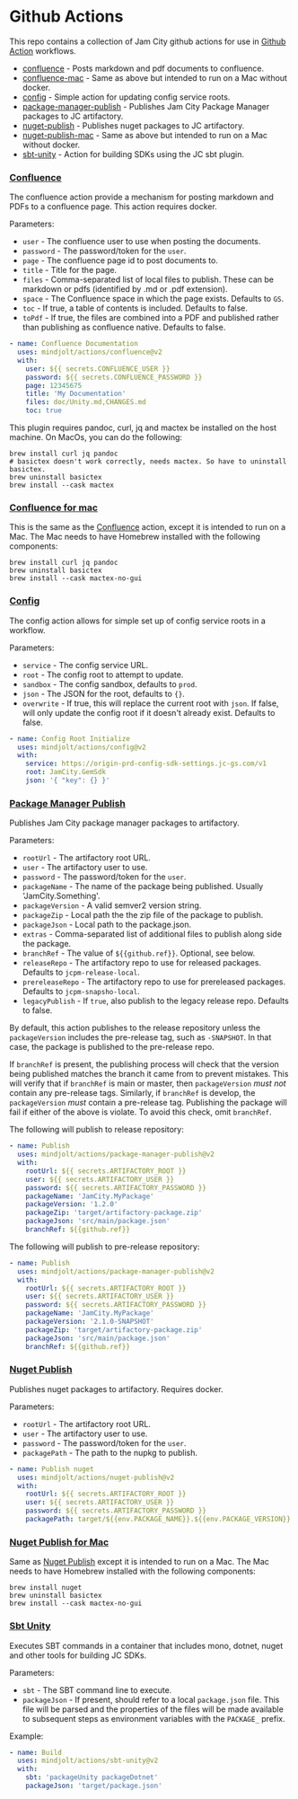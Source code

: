Github Actions
==============

This repo contains a collection of Jam City github actions for use in
[Github Action](https://docs.github.com/en/actions) workflows.

* [confluence](#confluence) - Posts markdown and pdf documents to confluence.
* [confluence-mac](#confluence-for-mac) - Same as above but intended to run on a Mac without docker.
* [config](#config) - Simple action for updating config service roots.
* [package-manager-publish](#package-manager-publish) - Publishes Jam City Package Manager packages to JC artifactory.
* [nuget-publish](#nuget-publish) - Publishes nuget packages to JC artifactory.
* [nuget-publish-mac](#nuget-publish-for-mac) - Same as above but intended to run on a Mac without docker.
* [sbt-unity](#sbt-unity) - Action for building SDKs using the JC sbt plugin.


### [Confluence](confluence/action.yml)
The confluence action provide a mechanism for posting markdown and PDFs 
to a confluence page. This action requires docker.

Parameters:

* `user` - The confluence user to use when posting the documents.
* `password` - The password/token for the `user`.
* `page` - The confluence page id to post documents to.
* `title` - Title for the page.
* `files` - Comma-separated list of local files to publish. These can be markdown or pdfs (identified by .md or .pdf extension).
* `space` - The Confluence space in which the page exists. Defaults to `GS`.
* `toc` - If true, a table of contents is included. Defaults to false.
* `toPdf` - If true, the files are combined into a PDF and published rather than publishing as confluence native. Defaults to false.

```yaml
- name: Confluence Documentation
  uses: mindjolt/actions/confluence@v2
  with:
    user: ${{ secrets.CONFLUENCE_USER }}
    password: ${{ secrets.CONFLUENCE_PASSWORD }}
    page: 12345675
    title: 'My Documentation'
    files: doc/Unity.md,CHANGES.md
    toc: true
```

This plugin requires pandoc, curl, jq and mactex be installed on the host machine. On MacOs, you can do the following: 

```shell
brew install curl jq pandoc
# basictex doesn't work correctly, needs mactex. So have to uninstall basictex.
brew uninstall basictex 
brew install --cask mactex
```

### [Confluence for mac](confluence-mac/action.yml)
This is the same as the [Confluence](#confluence) action, except it is intended to run on
a Mac. The Mac needs to have Homebrew installed with the following components:

```shell
brew install curl jq pandoc
brew uninstall basictex
brew install --cask mactex-no-gui
````

### [Config](config/action.yml)
The config action allows for simple set up of config service roots in 
a workflow.

Parameters:

* `service` - The config service URL.
* `root` - The config root to attempt to update.
* `sandbox` - The config sandbox, defaults to `prod`.
* `json` - The JSON for the root, defaults to `{}`.
* `overwrite` - If true, this will replace the current root with `json`. If false, will only update the config root if it doesn't already exist. Defaults to false.

```yaml
- name: Config Root Initialize
  uses: mindjolt/actions/config@v2
  with:
    service: https://origin-prd-config-sdk-settings.jc-gs.com/v1
    root: JamCity.GemSdk
    json: '{ "key": {} }'
```

### [Package Manager Publish](package-manager-publish/action.yml)
Publishes Jam City package manager packages to artifactory.

Parameters:

* `rootUrl` - The artifactory root URL.
* `user` - The artifactory user to use.
* `password` - The password/token for the `user`.
* `packageName` - The name of the package being published. Usually 'JamCity.Something'.
* `packageVersion` - A valid semver2 version string.
* `packageZip` - Local path the the zip file of the package to publish.
* `packageJson` - Local path to the package.json.
* `extras` - Comma-separated list of additional files to publish along side the package.  
* `branchRef` - The value of `${{github.ref}}`. Optional, see below.
* `releaseRepo` - The artifactory repo to use for released packages. Defaults to `jcpm-release-local`.
* `prereleaseRepo` - The artifactory repo to use for prereleased packages. Defaults to `jcpm-snapsho-local`.
* `legacyPublish` - If `true`, also publish to the legacy release repo. Defaults to false.

By default, this action publishes to the release repository unless the `packageVersion`
includes the pre-release tag, such as `-SNAPSHOT`. In that case, the package
is published to the pre-release repo. 

If `branchRef` is present, the publishing process will check that the version 
being published matches the branch it came from to prevent mistakes. This will verify that 
if `branchRef` is main or master, then `packageVersion` *must not* contain any pre-release tags.
Similarly, if `branchRef` is develop, the `packageVersion` *must* contain a pre-release tag. 
Publishing the package will fail if either of the above is violate. To avoid this check, omit 
`branchRef`.

The following will publish to release repository:

```yaml
- name: Publish
  uses: mindjolt/actions/package-manager-publish@v2
  with:
    rootUrl: ${{ secrets.ARTIFACTORY_ROOT }}
    user: ${{ secrets.ARTIFACTORY_USER }}
    password: ${{ secrets.ARTIFACTORY_PASSWORD }}
    packageName: 'JamCity.MyPackage'
    packageVersion: '1.2.0'
    packageZip: 'target/artifactory-package.zip'
    packageJson: 'src/main/package.json'
    branchRef: ${{github.ref}}
```

The following will publish to pre-release repository:

```yaml
- name: Publish
  uses: mindjolt/actions/package-manager-publish@v2
  with:
    rootUrl: ${{ secrets.ARTIFACTORY_ROOT }}
    user: ${{ secrets.ARTIFACTORY_USER }}
    password: ${{ secrets.ARTIFACTORY_PASSWORD }}
    packageName: 'JamCity.MyPackage'
    packageVersion: '2.1.0-SNAPSHOT'
    packageZip: 'target/artifactory-package.zip'
    packageJson: 'src/main/package.json'
    branchRef: ${{github.ref}}
```

### [Nuget Publish](nuget-publish/action.yml)
Publishes nuget packages to artifactory. Requires docker.

Parameters:

* `rootUrl` - The artifactory root URL.
* `user` - The artifactory user to use.
* `password` - The password/token for the `user`.
* `packagePath` - The path to the nupkg to publish.

```yaml
- name: Publish nuget
  uses: mindjolt/actions/nuget-publish@v2
  with:
    rootUrl: ${{ secrets.ARTIFACTORY_ROOT }}
    user: ${{ secrets.ARTIFACTORY_USER }}
    password: ${{ secrets.ARTIFACTORY_PASSWORD }}
    packagePath: target/${{env.PACKAGE_NAME}}.${{env.PACKAGE_VERSION}}.nupkg
```

### [Nuget Publish for Mac](nuget-publish-mac/action.yml)
Same as [Nuget Publish](#nuget-publish) except it is intended to run on
a Mac. The Mac needs to have Homebrew installed with the following components:

```shell
brew install nuget
brew uninstall basictex
brew install --cask mactex-no-gui
````

### [Sbt Unity](sbt-unity/action.yml)
Executes SBT commands in a container that includes mono, dotnet, nuget and other tools for 
building JC SDKs.

Parameters:

* `sbt` - The SBT command line to execute.
* `packageJson` - If present, should refer to a local `package.json` file. This file will be parsed
  and the properties of the files will be made available to subsequent steps as environment variables
  with the `PACKAGE_` prefix.

Example:

```yaml
- name: Build
  uses: mindjolt/actions/sbt-unity@v2
  with:
    sbt: 'packageUnity packageDotnet'
    packageJson: 'target/package.json'
```

